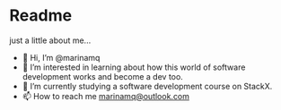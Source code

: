 # Readme
just a little about me...
- 👋 Hi, I’m @marinamq
- 👀 I’m interested in learning about how this world of software development works and become a dev too. 
- 🌱 I’m currently studying a software development course on StackX.
- 📫 How to reach me marinamq@outlook.com
